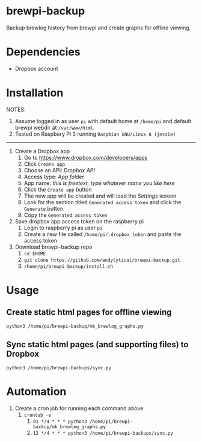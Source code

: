 # brewpi-backup
Backup brewlog history from brewpi and create graphs for offline viewing.

# Dependencies
* Dropbox account

# Installation

NOTES:
1. Assume logged in as user `pi` with default home at `/home/pi` and default brewpi
   webdir at `/var/www/html`.
1. Tested on Raspbery Pi 3 running `Raspbian GNU/Linux 8 (jessie)`

----

1. Create a Dropbox app
   1. Go to https://www.dropbox.com/developers/apps
   1. Click `Create app`
   1. Choose an API: *Dropbox API*
   1. Access type: *App folder*
   1. App name: *this is freetext, type whatever name you like here*
   1. Click the `Create app` button
   1. The new app will be created and will load the *Settings* screen.
   1. Look for the section titled `Generated access token` and click the
      `Generate` button.
   1. Copy the `Generated access token`
1. Save dropbox app access token on the raspberry pi
   1. Login to raspberry pi as user `pi`
   1. Create a new file called `/home/pi/.dropbox_token` and paste the access token
1. Download brewpi-backup repo
   1. `cd $HOME`
   1. `git clone https://github.com/andylytical/brewpi-backup.git`
   1. `/home/pi/brewpi-backup/install.sh`

# Usage
## Create static html pages for offline viewing
```
python3 /home/pi/brewpi-backup/mk_brewlog_graphs.py
```

## Sync static html pages (and supporting files) to Dropbox
```
python3 /home/pi/brewpi-backups/sync.py
```

# Automation
1. Create a cron job for running each command above
   1. `crontab -e`
      1. `01 */4 * * * python3 /home/pi/brewpi-backup/mk_brewlog_graphs.py`
      1. `12 */4 * * * python3 /home/pi/brewpi-backups/sync.py`


